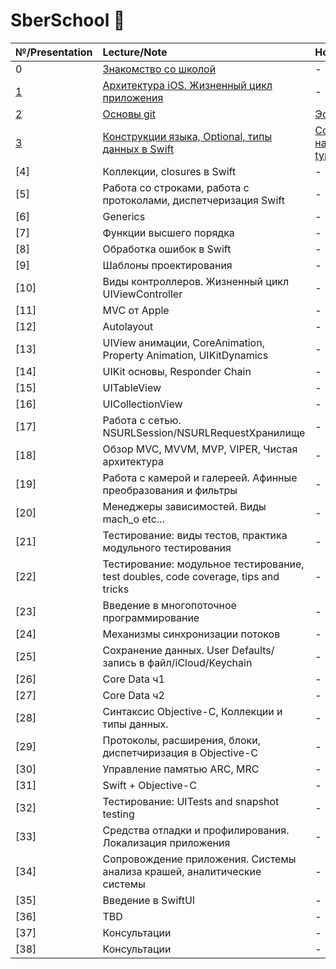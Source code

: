 # SberSchool  

| №/Presentation | Lecture/Note | Homework  |
| :--- | :--- | :--- |
|  0 |[Знакомство со школой](https://github.com/Lemonbrush/SberSchool/blob/master/Notes/GeneralRules.md) | - |   
| [1](https://github.com/Lemonbrush/SberSchool/blob/master/Presentations/1.pdf) | [Архитектура iOS. Жизненный цикл приложения](https://github.com/Lemonbrush/SberSchool/blob/master/Notes/iOSAchitecture.md) | - |  
| [2](https://github.com/Lemonbrush/SberSchool/blob/master/Presentations/2.pdf) | [Основы git](https://github.com/Lemonbrush/SberSchool/blob/master/Notes/Git.md) | [Эссе](https://github.com/Lemonbrush/SberSchool/blob/master/Homework/Git.md) |   
| [3](https://github.com/Lemonbrush/SberSchool/blob/master/Presentations/3.pdf) | [Конструкции языка, Optional, типы данных в Swift](https://github.com/Lemonbrush/SberSchool/blob/master/Notes/SwiftConstructions.md) | [CopyOnWrite на reference type](https://github.com/Lemonbrush/SberSchool/blob/master/Homework/SwiftConstructions.md) |  
| [4] | Коллекции, closures в Swift | - |  
| [5] | Работа со строками, работа с протоколами, диспетчеризация Swift | - |  
| [6] | Generics | - | 
| [7] | Функции высшего порядка | - | 
| [8] | Обработка ошибок в Swift | - | 
| [9] | Шаблоны проектирования | - | 
| [10] | Виды контроллеров. Жизненный цикл UIViewController | - | 
| [11] | MVC от Apple | - | 
| [12] | Autolayout | - | 
| [13] | UIView анимации, CoreAnimation, Property Animation, UIKitDynamics | - |  
| [14] | UIKit основы, Responder Chain | - | 
| [15] | UITableView | - | 
| [16] | UICollectionView | - | 
| [17] | Работа с сетью. NSURLSession/NSURLRequestХранилище | - | 
| [18] | Обзор MVC, MVVM, MVP, VIPER, Чистая архитектура | - | 
| [19] | Работа с камерой и галереей. Афинные преобразования и фильтры | - | 
| [20] | Менеджеры зависимостей. Виды mach_o etc... | - | 
| [21] | Тестирование: виды тестов, практика модульного тестирования | - | 
| [22] | Тестирование: модульное тестирование, test doubles, code coverage, tips and tricks | - | 
| [23] | Введение в многопоточное программирование | - | 
| [24] | Механизмы синхронизации потоков | - | 
| [25] | Сохранение данных. User Defaults/запись в файл/iCloud/Keychain | - | 
| [26] | Core Data ч1 | - | 
| [27] | Core Data ч2 | - | 
| [28] | Синтаксис Objective-C, Коллекции и типы данных. | - | 
| [29] | Протоколы, расширения, блоки, диспетчиризация в Objective-C | - |  
| [30] | Управление памятью ARC, MRC | - | 
| [31] | Swift + Objective-C | - | 
| [32] | Тестирование: UITests and snapshot testing | - | 
| [33] | Средства отладки и профилирования. Локализация приложения | - | 
| [34] | Сопровождение приложения. Системы анализа крашей, аналитические системы | - | 
| [35] | Введение в SwiftUI | - | 
| [36] | TBD | - | 
| [37] | Консультации | - | 
| [38] | Консультации | - | 


